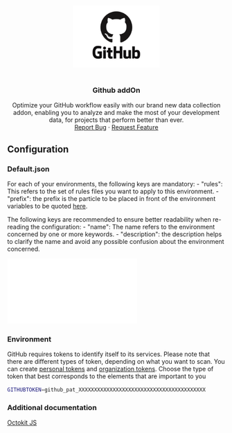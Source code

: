 <div align="center">
    <a href="https://www.kexa.io/addOn/github">
        <img src="../images/github-logo.png" alt="Logo" width="200">
    </a>

# <h3 align="center">Github addOn</h3>

  <p align="center">
    Optimize your GitHub workflow easily with our brand new data collection addon, enabling you to analyze and make the most of your development data, for projects that perform better than ever.
    <br />
    <a href="https://github.com/4urcloud/Kexa/issues">Report Bug</a>
    ·
    <a href="https://github.com/4urcloud/Kexa/issues">Request Feature</a>
  </p>
</div>

## Configuration

### Default.json

For each of your environments, the following keys are mandatory:
    - "rules": This refers to the set of rules files you want to apply to this environment.
    - "prefix": the prefix is the particle to be placed in front of the environment variables to be quoted [here](#environment).

The following keys are recommended to ensure better readability when re-reading the configuration:
    - "name": The name refers to the environment concerned by one or more keywords.
    - "description": the description helps to clarify the name and avoid any possible confusion about the environment concerned.

![example config for azure](../config/azure.default.json)

### Environment

GitHub requires tokens to identify itself to its services. Please note that there are different types of token, depending on what you want to scan. You can create [personal tokens](https://docs.github.com/en/enterprise-server@3.6/authentication/keeping-your-account-and-data-secure/managing-your-personal-access-tokens) and [organization tokens](https://docs.github.com/en/organizations/managing-programmatic-access-to-your-organization/setting-a-personal-access-token-policy-for-your-organization). Choose the type of token that best corresponds to the elements that are important to you
```bash
GITHUBTOKEN=github_pat_XXXXXXXXXXXXXXXXXXXXXXXXXXXXXXXXXXXXXXXXX
```


### Additional documentation

[Octokit JS](https://github.com/octokit/octokit.js)